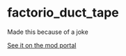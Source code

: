 # factorio_duct_tape

Made this because of a joke

[See it on the mod portal](https://mods.factorio.com/mod/duct_tape)
